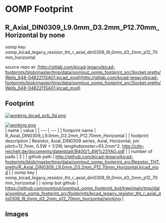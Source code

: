 # OOMP Footprint  
## R_Axial_DIN0309_L9.0mm_D3.2mm_P12.70mm_Horizontal  by none  
  
oomp key: oomp_kicad_legacy_resistor_tht_r_axial_din0309_l9_0mm_d3_2mm_p12_70mm_horizontal  
  
source repo at: [http://gitlab.com/kicad-legacy/kicad-footprints/blob/master/tmp/data/oomlout_oomp_footprint_src/Socket.pretty/Wells_648-0482211SA01.kicad_mod](http://gitlab.com/kicad-legacy/kicad-footprints/blob/master/tmp/data/oomlout_oomp_footprint_src/Socket.pretty/Wells_648-0482211SA01.kicad_mod)  
## Footprint  
  
[![working_kicad_pcb_3d.png](working_kicad_pcb_3d_600.png)](working_kicad_pcb_3d.png)  
  
[![working.png](working_600.png)](working.png)  
| name | value | 
| --- | --- | 
| footprint name | R_Axial_DIN0309_L9.0mm_D3.2mm_P12.70mm_Horizontal | 
| footprint description | Resistor, Axial_DIN0309 series, Axial, Horizontal, pin pitch=12.7mm, 0.5W = 1/2W, length*diameter=9*3.2mm^2, http://cdn-reichelt.de/documents/datenblatt/B400/1_4W%23YAG.pdf | 
| number of pads | 2 | 
| github path | http://github.com/kicad-legacy/kicad-footprints/blob/master/tmp/data/oomlout_oomp_footprint_src/Resistor_THT.pretty/R_Axial_DIN0309_L9.0mm_D3.2mm_P12.70mm_Horizontal.kicad_mod | 
| oomp key | oomp_kicad_legacy_resistor_tht_r_axial_din0309_l9_0mm_d3_2mm_p12_70mm_horizontal | 
| oomp bot github | https://github.com/oomlout/oomlout_oomp_footprint_bot/tree/main/tmp/data/oomlout_oomp_footprint_src/footprints/kicad_legacy_resistor_tht_r_axial_din0309_l9_0mm_d3_2mm_p12_70mm_horizontal/working | 
## Images  
